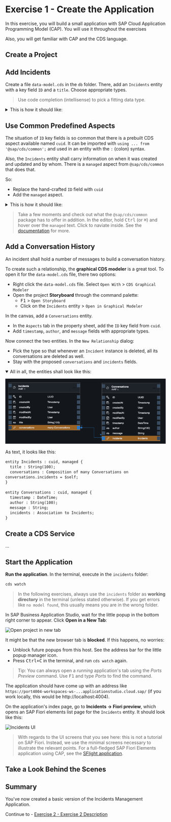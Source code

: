# Exercise 1 - Create the Application

In this exercise, you will build a small application with SAP Cloud Application Programming Model (CAP).
You will use it throughout the exercises

Also, you will get familiar with CAP and the CDS language.

## Create a Project

<!-- ![New CAP Project](assets/BAS-NewProject.png)

![New CAP Project - Details](assets/BAS-NewProject-Details.png) -->


## Add Incidents

Create a file `data-model.cds` in the `db` folder.
There, add an `Incidents` entity with a key field `ID` and a `title`.  Choose appropriate types.

> Use code completion (intellisense) to pick a fitting data type.

<details>
<summary>This is how it should like:</summary>

```cds
entity Incidents {
  key ID       : UUID;
  title        : String;
}
```
</details>

## Use Common Predefined Aspects

The situation of `ID` key fields is so common that there is a prebuilt CDS aspect available named `cuid`.  It can be imported with `using ... from '@sap/cds/common';` and used in an entity with the `:` (colon) syntax.

Also, the `Incidents` entity shall carry information on when it was created and updated and by whom.  There is a `managed` aspect from `@sap/cds/common` that does that.

So:
- Replace the hand-crafted `ID` field with `cuid`
- Add the `managed` aspect.


<details>
<summary>This is how it should like:</summary>

```cds
using { cuid, managed } from '@sap/cds/common';

entity Incidents : cuid, managed {
  title        : String;
}
```
</details>

> Take a few moments and check out what the `@sap/cds/common` package has to offer in addition.  In the editor, hold <kbd>Ctrl</kbd> (or <kbd>⌘</kbd>) and hover over the `managed` text.  Click to naviate inside.
See the [documentation](https://cap.cloud.sap/docs/cds/common) for more.


## Add a Conversation History

An incident shall hold a number of messages to build a conversation history.

To create such a relationship, the **graphical CDS modeler** is a great tool.  To open it for the `data-model.cds` file, there two options:
- Right click the `data-model.cds` file.  Select `Open With` > `CDS Graphical Modeler`
- Open the project **Storyboard** through the command palette:
  - <kbd>F1</kbd> > `Open Storyboard`
  - Click on the `Incidents` entity > `Open in Graphical Modeler`

In the canvas, add a `Conversations` entity.
- In the `Aspects` tab in the property sheet, add the `ID` key field from `cuid`.
- Add `timestamp`, `author`, and `message` fields with appropriate types.

Now connect the two entities.  In the `New Relationship` dialog:
- Pick the type so that whenever an `Incident` instance is deleted, all its conversations are deleted as well.
- Stay with the proposed `conversations` and `incidents` fields.


<details open>
<summary>All in all, the entities shall look like this:</summary>

![Incidents and Conversations entities in graphical modeler](assets/Incidents-Conversations-graphical.png)

As text, it looks like this:

```cds
entity Incidents : cuid, managed {
  title : String(100);
  conversations : Composition of many Conversations on conversations.incidents = $self;
}

entity Conversations : cuid, managed {
  timestamp : DateTime;
  author : String(100);
  message : String;
  incidents : Association to Incidents;
}
```

</details>


## Create a CDS Service

...

## Start the Application

**Run the application**.  In the terminal, execute in the `incidents` folder:

```sh
cds watch
```

> In the following exercises, always use the `incidents` folder as **working directory** in the terminal (unless stated otherwise).  If you get errors like `no model found`, this usually means you are in the wrong folder.

In SAP Business Application Studio, wait for the little popup in the bottom right corner to appear.  Click **Open in a New Tab**:

![Open project in new tab](assets/BAS-OpenInTab.png)

It might be that the new browser tab is **blocked**.  If this happens, no worries:
- Unblock future popups from this host.  See the address bar for the little popup manager icon.
- Press <kbd>Ctrl+C</kbd> in the terminal, and run `cds watch` again.

> Tip: You can always open a _running_ application's tab using the _Ports Preview_ command.  Use <kbd>F1</kbd> and type _Ports_ to find the command.

The application should have come up with an address like `https://port4004-workspaces-ws-...applicationstudio.cloud.sap/` (if you work locally, this would be http://localhost:4004).

On the application's index page, go to **Incidents → Fiori preview**, which opens an SAP Fiori elements list page for the `Incidents` entity.  It should look like this:

![Incidents UI](assets/InitialUI.png)

> With regards to the UI screens that you see here: this is not a tutorial on SAP Fiori.  Instead, we use the minimal screens necessary to illustrate the relevant points.  For a full-fledged SAP Fiori Elements application using CAP, see the [SFlight application](https://github.com/SAP-samples/cap-sflight/).



## Take a Look Behind the Scenes


## Summary

You've now created a basic version of the Incidents Management Application.

Continue to - [Exercise 2 - Exercise 2 Description](../ex2/README.md)

